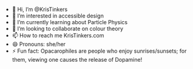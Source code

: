 - 👋 Hi, I’m @KrisTinkers
- 👀 I’m interested in accessible design
- 🌱 I’m currently learning about Particle Physics
- 💞️ I’m looking to collaborate on colour theory
- 📫 How to reach me KrisTinkers.com
- 😄 Pronouns: she/her
- ⚡ Fun fact: Opacarophiles are people who enjoy sunrises/sunsets; for them, viewing one causes the release of Dopamine!
